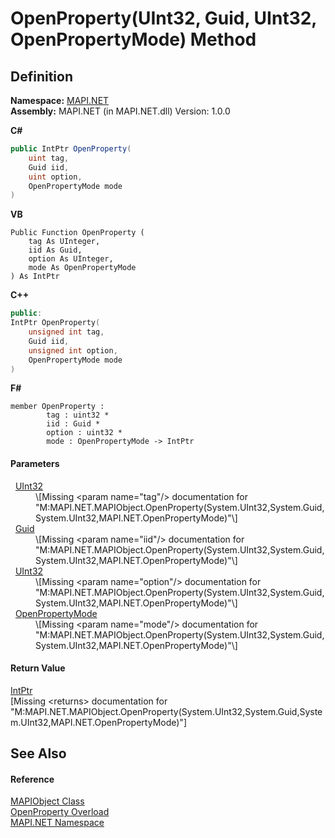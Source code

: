 # OpenProperty(UInt32, Guid, UInt32, OpenPropertyMode) Method




## Definition
**Namespace:** <a href="5bef4637-66f8-16d4-e5f4-4d0da57a1538.md">MAPI.NET</a>  
**Assembly:** MAPI.NET (in MAPI.NET.dll) Version: 1.0.0

**C#**
``` C#
public IntPtr OpenProperty(
	uint tag,
	Guid iid,
	uint option,
	OpenPropertyMode mode
)
```
**VB**
``` VB
Public Function OpenProperty ( 
	tag As UInteger,
	iid As Guid,
	option As UInteger,
	mode As OpenPropertyMode
) As IntPtr
```
**C++**
``` C++
public:
IntPtr OpenProperty(
	unsigned int tag, 
	Guid iid, 
	unsigned int option, 
	OpenPropertyMode mode
)
```
**F#**
``` F#
member OpenProperty : 
        tag : uint32 * 
        iid : Guid * 
        option : uint32 * 
        mode : OpenPropertyMode -> IntPtr 
```



#### Parameters
<dl><dt>  <a href="https://learn.microsoft.com/dotnet/api/system.uint32" target="_blank" rel="noopener noreferrer">UInt32</a></dt><dd>\[Missing &lt;param name="tag"/&gt; documentation for "M:MAPI.NET.MAPIObject.OpenProperty(System.UInt32,System.Guid,System.UInt32,MAPI.NET.OpenPropertyMode)"\]</dd><dt>  <a href="https://learn.microsoft.com/dotnet/api/system.guid" target="_blank" rel="noopener noreferrer">Guid</a></dt><dd>\[Missing &lt;param name="iid"/&gt; documentation for "M:MAPI.NET.MAPIObject.OpenProperty(System.UInt32,System.Guid,System.UInt32,MAPI.NET.OpenPropertyMode)"\]</dd><dt>  <a href="https://learn.microsoft.com/dotnet/api/system.uint32" target="_blank" rel="noopener noreferrer">UInt32</a></dt><dd>\[Missing &lt;param name="option"/&gt; documentation for "M:MAPI.NET.MAPIObject.OpenProperty(System.UInt32,System.Guid,System.UInt32,MAPI.NET.OpenPropertyMode)"\]</dd><dt>  <a href="3437a9c9-1746-4adf-e9be-22a29a6f431c.md">OpenPropertyMode</a></dt><dd>\[Missing &lt;param name="mode"/&gt; documentation for "M:MAPI.NET.MAPIObject.OpenProperty(System.UInt32,System.Guid,System.UInt32,MAPI.NET.OpenPropertyMode)"\]</dd></dl>

#### Return Value
<a href="https://learn.microsoft.com/dotnet/api/system.intptr" target="_blank" rel="noopener noreferrer">IntPtr</a>  
\[Missing &lt;returns&gt; documentation for "M:MAPI.NET.MAPIObject.OpenProperty(System.UInt32,System.Guid,System.UInt32,MAPI.NET.OpenPropertyMode)"\]

## See Also


#### Reference
<a href="6aa245b8-3fdd-0cd0-a3f7-bdccb4596d2c.md">MAPIObject Class</a>  
<a href="8de9e5ec-5f4d-f9f2-5ec5-5a7b514a4765.md">OpenProperty Overload</a>  
<a href="5bef4637-66f8-16d4-e5f4-4d0da57a1538.md">MAPI.NET Namespace</a>  
